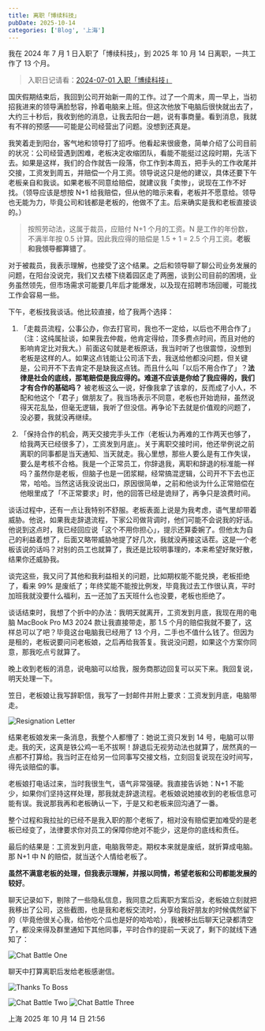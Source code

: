 ```yaml
---
title: 离职「博续科技」
pubDate: 2025-10-14
categories: ['Blog', '上海']
---
```


我在 2024 年 7 月 1 日入职了「博续科技」，到 2025 年 10 月 14 日离职，一共工作了 13 个月。

> 入职日记请看：[2024-07-01 入职「博续科技」](https://condorheroblog.github.io/posts/2024-07-02-new-company/)

国庆假期结束后，我回到公司开始新一周的工作。过了一个周末，周一早上，当初招我进来的领导满脸愁容，拎着电脑来上班。但这次他放下电脑后很快就出去了，大约三十秒后，我收到他的消息，让我去阳台一趟，说有事商量。看到消息，我就有不祥的预感——可能是公司经营出了问题。没想到还真是。

我笑着走到阳台，客气地和领导打了招呼。他看起来很疲惫，简单介绍了公司目前的状况：公司经营遇到困难，老板决定收缩团队，看能不能挺过这段时期，先活下去。如果是这样，我们的合作就告一段落，你工作到本周五，把手头的工作收尾并交接，工资发到周五，并赔偿一个月工资。领导说这只是他的建议，具体还要下午老板亲自和我谈。如果老板不同意给赔偿，就建议我「卖惨」，说现在工作不好找。（领导应该是想按 N+1 给我赔偿，但从他的暗示来看，老板并不愿意给。领导也无能为力，毕竟公司和钱都是老板的，他做不了主。后来确实是我和老板直接谈的。）

> 按照劳动法，这属于裁员，应赔付 N+1 个月的工资。N 是工作的年份数，不满半年按 0.5 计算。因此我应得的赔偿是 1.5 + 1 = 2.5 个月工资。**老板和我领导都算错了**。

对于被裁员，我表示理解，也接受了这个结果。之后和领导聊了聊公司业务发展的问题，在阳台没说完，我们又去楼下绕着园区走了两圈，谈到公司目前的困境，业务虽然领先，但市场需求可能要几年后才能爆发，以及现在招聘市场回暖，可能找工作会容易一些。

下午，老板找我谈话。他比较直接，给了我两个选择：

1. 「走裁员流程，公事公办，你去打官司，我也不一定给，以后也不用合作了」（注：这纯属扯谈，如果我去仲裁，他肯定得给，顶多费点时间，而且对他的影响肯定比对我大。）前面这句就是老板原话，我当时听了也很震惊，没想到老板是这样的人。如果这点钱能让公司活下去，我送给他都没问题，但关键是，公司开不下去肯定不是缺我这点钱。而且什么叫「以后不用合作了」？**法律是社会的底线，那笔赔偿是我应得的。难道不应该是你给了我应得的，我们才有合作的基础吗？** 被老板这么一说，好像我拿了该拿的，反而成了小人，不配和他这个「君子」做朋友了。我当场表示不同意，老板也开始诡辩，虽然说得天花乱坠，但毫无逻辑，我听了但没信。再争论下去就是价值观的问题了，没必要，我就没再继续。

2. 「保持合作的机会，两天交接完手头工作（老板认为再难的工作两天也够了，给我两天已经很多了），工资发到月底」。关于离职交接时间，他还举例说之前离职的同事都是当天通知、当天就走。我心里想，那些人要么是有工作失误，要么是考核不合格。我是一个正常员工，你辞退我，离职和辞退的标准能一样吗？虽然你是老板，但脑子也是一团浆糊，经常搞混逻辑，公司开不下去也正常，哈哈。当然这话我没说出口，原因很简单，之前和他谈为什么正常赔偿在他眼里成了「不正常要求」时，他的回答已经是诡辩了，再争只是浪费时间。

谈话过程中，还有一点让我特别不舒服。老板表面上说是为我考虑，语气里却带着威胁。他说，如果我走辞退流程，下家公司做背调时，他们可能不会说我的好话。他说到这点时，我已经回应说「这个不用你担心」，提示还算委婉了。但他太为自己的利益着想了，后面又略带威胁地提了好几次，我就没再接这话茬。这是一个老板该说的话吗？对别的员工也就算了，我还是比较明事理的，本来希望好聚好散，结果你还威胁我。

谈完这些，我又问了其他和我利益相关的问题，比如期权能不能兑换，老板拒绝了，看来 99% 是废纸了；年终奖能不能按比例发，毕竟我过去工作很认真，平时加班我就没要什么福利，五一还加了五天班什么也没要，老板也拒绝了。

谈话结束时，我想了个折中的办法：我明天就离开，工资发到月底，我现在用的电脑 MacBook Pro M3 2024 款让我直接带走，那 1.5 个月的赔偿我就不要了，这样总可以了吧？毕竟这台电脑我已经用了 13 个月，二手也不值什么钱了。但因为是租的，老板说要问问老板娘，之后再给我答复。我说没问题，如果这个方案你同意，那我吃点亏就算了。

晚上收到老板的消息，说电脑可以给我，服务商那边回复可以买下来。我回复说，明天处理一下。


笠日，老板娘让我写辞职信，我写了一封邮件并附上要求：工资发到月底，电脑带走。

![Resignation Letter](./images/resignation_letter_2025-10-25_225940_800.png)

结果老板娘发来一条消息，我整个人都懵了：她说工资只发到 14 号，电脑可以带走。我的天，这真是铁公鸡一毛不拔啊！辞退后无视劳动法也就算了，居然真的一点都不打算给。我当时正在给另一位同事写交接文档，立刻回复说现在没时间写，得先谈赔偿的事。

老板娘打电话过来，当时我很生气，语气非常强硬。我直接告诉她：N+1 不能少，如果你们坚持这样处理，那我就走辞退流程。老板娘说她接收到的老板信息可能有误。我说那我再和老板确认一下，于是又和老板来回沟通了一番。

整个过程和我拉扯的已经不是我入职的那个老板了，相对没有赔偿更加难受的是老板已经变了，法律要求你对员工的保障你绝对不能少，这是你的底线和责任。

最后的结果是：工资发到月底，电脑我带走。期权本来就是废纸，就折算成电脑。那 N+1 中 N 的赔偿，就当送个人情给老板了。

**虽然不满意老板的处理，但我表示理解，并报以同情，希望老板和公司都能发展的较好**。

聊天记录如下，剔除了一些隐私信息，我同意之后离职方案后没，老板娘立刻就把我移出了公司，这些截图，也是我和老板交流时，分享给我好朋友的时候偶然留下的（毕竟他很关心我，给他吃个瓜也是好的哈哈哈），我被移出后聊天记录都清空了，都没来得及群里通知下其他同事，平时合作的提前一天说了，剩下的就线下通知了：

![Chat Battle One](./images/chat_battle_one.png)

聊天中打算离职后发给老板感谢信。

![Thanks To Boss](./images/thanks_to_boss_2025-10-25_231402_329.png)

![Chat Battle Two](./images/chat_battle_two.png)
![Chat Battle Three](./images/chat_battle_three.png)

上海 2025 年 10 月 14 日 21:56
